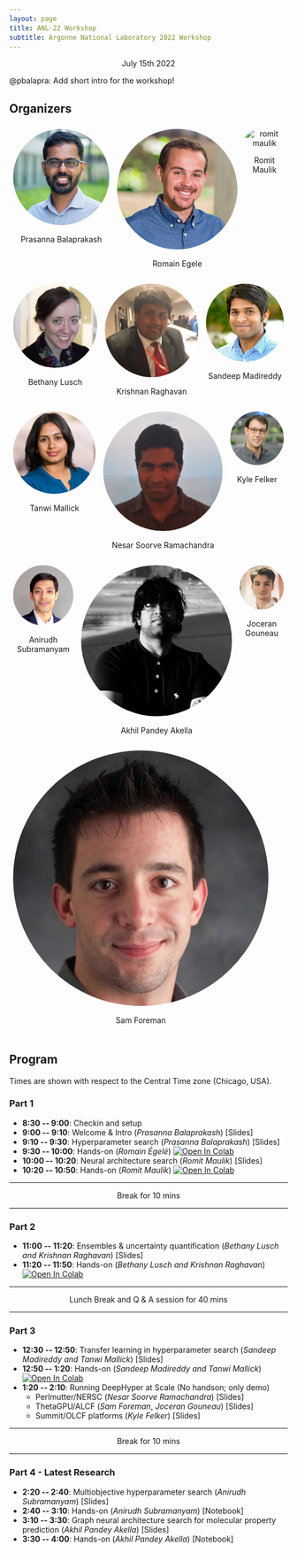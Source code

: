 ```yaml
---
layout: page
title: ANL-22 Workshop
subtitle: Argonne National Laboratory 2022 Workshop
---
```


<style type="text/css" media="screen">
    .speaker {
        text-align:center;
    }
    .speaker-pic {
        border-radius: 50%;
    }
    .row {
    display: flex;
    }
    .column {
    flex: 33.33%;
    padding: 7px;
    }
</style>

<center>July 15th 2022</center>

@pbalapra: Add short intro for the workshop!

## Organizers

<div class="row">
    <div class="speaker column">
        <img class="speaker-pic" src="/assets/events/workshop-anl-2022-summer/prasanna-balaprakash.png" alt="prasanna balaprakash">
        <p>Prasanna Balaprakash</p>
    </div>
    <div class="speaker column">
        <img class="speaker-pic" src="/assets/events/workshop-anl-2022-summer/romain-egele.jpg" alt="romain egele">
        <p>Romain Egele</p>
    </div>
    <div class="speaker column">
        <img class="speaker-pic" src="/assets/events/workshop-anl-2022-summer/romit-maulik.png" alt="romit maulik">
        <p>Romit Maulik</p>
    </div>
</div>
<div class="row">
    <div class="speaker column">
        <img class="speaker-pic" src="/assets/events/workshop-anl-2022-summer/bethany-lusch.jpg" alt="bethany lusch">
        <p>Bethany Lusch</p>
    </div>
    <div class="speaker column">
        <img class="speaker-pic" src="/assets/events/workshop-anl-2022-summer/krishnan-raghavan.jpeg" alt="krishnan raghavan">
        <p>Krishnan Raghavan</p>
    </div>
    <div class="speaker column">
        <img class="speaker-pic" src="/assets/events/workshop-anl-2022-summer/sandeep-madireddy.jpg" alt="sandeep madireddy">
        <p>Sandeep Madireddy</p>
    </div>
</div>
<div class="row">
    <div class="speaker column">
        <img class="speaker-pic" src="/assets/events/workshop-anl-2022-summer/tanwi-mallick.jpg" alt="tanwi mallick">
        <p>Tanwi Mallick</p>
    </div>
    <div class="speaker column">
        <img class="speaker-pic" src="/assets/events/workshop-anl-2022-summer/nesar-soorve-ramachandra.jpeg" alt="nesar soorve ramachandra">
        <p>Nesar Soorve Ramachandra</p>
    </div>
    <div class="speaker column">
        <img class="speaker-pic" src="/assets/events/workshop-anl-2022-summer/kyle-felker.jpeg" alt="kyle felker">
        <p>Kyle Felker</p>
    </div>
</div>
<div class="row">
    <div class="speaker column">
        <img class="speaker-pic" src="/assets/events/workshop-anl-2022-summer/anirudh-subramanyam.jpeg" alt="anirudh subramanyam">
        <p>Anirudh Subramanyam</p>
    </div>
    <div class="speaker column">
        <img class="speaker-pic" src="/assets/events/workshop-anl-2022-summer/akhil-pandey-akella.jpg" alt="akhil pandey akella">
        <p>Akhil Pandey Akella</p>
    </div>
    <div class="speaker column">
        <img class="speaker-pic" src="/assets/events/workshop-anl-2022-summer/joceran-gouneau.png" alt="joceran gouneau">
        <p>Joceran Gouneau</p>
    </div>
</div>
<div class="row">
    <div class="speaker column">
        <img class="speaker-pic" src="/assets/events/workshop-anl-2022-summer/sam-foreman.jpg" alt="sam foreman">
        <p>Sam Foreman</p>
    </div>
    <div class="speaker column"></div>
    <div class="speaker column"></div>
</div>

## Program

Times are shown with respect to the Central Time zone (Chicago, USA).

### Part 1

* **8:30 -- 9:00**: Checkin and setup
* **9:00 -- 9:10**: Welcome & Intro (*Prasanna Balaprakash*) [Slides]
* **9:10 -- 9:30**: Hyperparameter search (*Prasanna Balaprakash*) [Slides]
* **9:30 -- 10:00**: Hands-on (*Romain Égelé*) [![Open In Colab](https://colab.research.google.com/assets/colab-badge.svg)](https://colab.research.google.com/github/deephyper/anl-22-summer-workshop/blob/main/notebooks/1-Hyperparameter-Search.ipynb)
* **10:00 -- 10:20**: Neural architecture search (*Romit Maulik*) [Slides]
* **10:20 -- 10:50**:  Hands-on (*Romit Maulik*) [![Open In Colab](https://colab.research.google.com/assets/colab-badge.svg)](https://colab.research.google.com/github/deephyper/anl-22-summer-workshop/blob/main/notebooks/2-Neural-Architecture-Search.ipynb)

--- 

<center>Break for 10 mins </center>

---

### Part 2

* **11:00 -- 11:20**: Ensembles & uncertainty quantification (*Bethany Lusch and Krishnan Raghavan*) [Slides]
* **11:20 -- 11:50**: Hands-on (*Bethany Lusch and Krishnan Raghavan*) [![Open In Colab](https://colab.research.google.com/assets/colab-badge.svg)](https://colab.research.google.com/github/deephyper/anl-22-summer-workshop/blob/main/notebooks/3-Ensemble-and-Uncertainty-Quantification.ipynb)

---

<center>Lunch Break and Q & A session for 40 mins </center>

---

### Part 3


* **12:30 -- 12:50**: Transfer learning in hyperparameter search (*Sandeep Madireddy and Tanwi Mallick*) [Slides]
* **12:50 -- 1:20**: Hands-on (*Sandeep Madireddy and Tanwi Mallick*) [![Open In Colab](https://colab.research.google.com/assets/colab-badge.svg)](https://colab.research.google.com/github/deephyper/anl-22-summer-workshop/blob/main/notebooks/4-Transfer-Learning-for-Hyperparameter-Search.ipynb)
* **1:20 -- 2:10**: Running DeepHyper at Scale (No handson; only demo)
    * Perlmutter/NERSC (*Nesar Soorve Ramachandra*) [Slides]
    * ThetaGPU/ALCF (*Sam Foreman*, *Joceran Gouneau*) [Slides]
    * Summit/OLCF platforms (*Kyle Felker*) [Slides]

---

<center>Break for 10 mins </center>

---

### Part 4 - Latest Research

* **2:20 -- 2:40**: Multiobjective hyperparameter search (*Anirudh Subramanyam*) [Slides]
* **2:40 -- 3:10**: Hands-on (*Anirudh Subramanyam*) [Notebook]
* **3:10 -- 3:30**: Graph neural architecture search for molecular property prediction (*Akhil Pandey Akella*) [Slides]
* **3:30 -- 4:00**: Hands-on (*Akhil Pandey Akella*) [Notebook]
